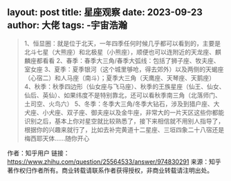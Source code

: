 layout: post
title: 星座观察
date: 2023-09-23
author: 大佬
tags:
    -宇宙浩瀚
---
> 1、恒显圈：就是位于北天，一年四季任何时候几乎都可以看到的，主要是北斗七星（大熊座）和北极星（小熊座），顺便也可以连附近的天龙座、麒麟座都看看
> 2、春季：春季大三角/春季大弧线：包括了狮子座、牧夫座、室女座
> 3、夏季：夏季银河（这个城里够呛，得去郊外）以及两侧的天蝎座（心宿二）和人马座（南斗）；夏季大三角（天鹰座、天琴座、天鹅座）
> 4、秋季：秋季四边形（仙女座与飞马座）、秋季的王族星座（仙王、仙女、仙后、英仙）、如果纬度不是特别靠北，还可以看秋季南三角（北落师门、土司空、火鸟六）
> 5、冬季：冬季大三角/冬季大钻石，涉及到猎户座、大犬座、小犬座、双子座、御夫座以及金牛座，非常大的一片天区这些你都能识别之后，基本上你对星空就比较熟悉了，接下来相信就不用别人指导了，根据你的兴趣来就行了，比如去补完黄道十二星座、三垣四象二十八宿还是梅西耶天体……随你开心


作者：知乎用户
链接：https://www.zhihu.com/question/25564533/answer/974830291
来源：知乎
著作权归作者所有。商业转载请联系作者获得授权，非商业转载请注明出处。
